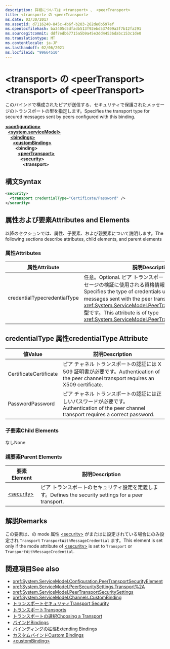 ```yaml
---
description: 詳細については <transport> 、 <peerTransport>
title: <transport> の <peerTransport>
ms.date: 03/30/2017
ms.assetid: d7116240-845c-4b6f-b203-262de6b597ef
ms.openlocfilehash: ba3405c5dfadb513f92ebd537409a3f7b12fa291
ms.sourcegitcommit: ddf7edb67715a5b9a45e3dd44536dabc153c1de0
ms.translationtype: MT
ms.contentlocale: ja-JP
ms.lasthandoff: 02/06/2021
ms.locfileid: "99664510"
---
```

# <a name="transport-of-peertransport"></a><span data-ttu-id="98d7f-103">\<transport> の \<peerTransport></span><span class="sxs-lookup"><span data-stu-id="98d7f-103">\<transport> of \<peerTransport></span></span>

<span data-ttu-id="98d7f-104">このバインドで構成されたピアが送信する、セキュリティで保護されたメッセージのトランスポートの型を指定します。</span><span class="sxs-lookup"><span data-stu-id="98d7f-104">Specifies the transport type for secured messages sent by peers configured with this binding.</span></span>  
  
[**\<configuration>**](../configuration-element.md)\
&nbsp;&nbsp;[**\<system.serviceModel>**](system-servicemodel.md)\
&nbsp;&nbsp;&nbsp;&nbsp;[**\<bindings>**](bindings.md)\
&nbsp;&nbsp;&nbsp;&nbsp;&nbsp;&nbsp;[**\<customBinding>**](custombinding.md)\
&nbsp;&nbsp;&nbsp;&nbsp;&nbsp;&nbsp;&nbsp;&nbsp;**\<binding>**\
&nbsp;&nbsp;&nbsp;&nbsp;&nbsp;&nbsp;&nbsp;&nbsp;&nbsp;&nbsp;[**\<peerTransport>**](peertransport.md)\
&nbsp;&nbsp;&nbsp;&nbsp;&nbsp;&nbsp;&nbsp;&nbsp;&nbsp;&nbsp;&nbsp;&nbsp;[**\<security>**](security-of-peertransport.md)\
&nbsp;&nbsp;&nbsp;&nbsp;&nbsp;&nbsp;&nbsp;&nbsp;&nbsp;&nbsp;&nbsp;&nbsp;&nbsp;&nbsp;**\<transport>**  
  
## <a name="syntax"></a><span data-ttu-id="98d7f-105">構文</span><span class="sxs-lookup"><span data-stu-id="98d7f-105">Syntax</span></span>  
  
```xml  
<security>
  <transport credentialType="Certificate/Password" />
</security>
```  
  
## <a name="attributes-and-elements"></a><span data-ttu-id="98d7f-106">属性および要素</span><span class="sxs-lookup"><span data-stu-id="98d7f-106">Attributes and Elements</span></span>  

 <span data-ttu-id="98d7f-107">以降のセクションでは、属性、子要素、および親要素について説明します。</span><span class="sxs-lookup"><span data-stu-id="98d7f-107">The following sections describe attributes, child elements, and parent elements</span></span>  
  
### <a name="attributes"></a><span data-ttu-id="98d7f-108">属性</span><span class="sxs-lookup"><span data-stu-id="98d7f-108">Attributes</span></span>  
  
|<span data-ttu-id="98d7f-109">属性</span><span class="sxs-lookup"><span data-stu-id="98d7f-109">Attribute</span></span>|<span data-ttu-id="98d7f-110">説明</span><span class="sxs-lookup"><span data-stu-id="98d7f-110">Description</span></span>|  
|---------------|-----------------|  
|<span data-ttu-id="98d7f-111">credentialType</span><span class="sxs-lookup"><span data-stu-id="98d7f-111">credentialType</span></span>|<span data-ttu-id="98d7f-112">任意。</span><span class="sxs-lookup"><span data-stu-id="98d7f-112">Optional.</span></span> <span data-ttu-id="98d7f-113">ピア トランスポートにより送信されるメッセージの検証に使用される資格情報の種類を指定します。</span><span class="sxs-lookup"><span data-stu-id="98d7f-113">Specifies the type of credentials used to verify messages sent with the peer transport.</span></span> <span data-ttu-id="98d7f-114">この属性は <xref:System.ServiceModel.PeerTransportCredentialType> 型です。</span><span class="sxs-lookup"><span data-stu-id="98d7f-114">This attribute is of type <xref:System.ServiceModel.PeerTransportCredentialType>.</span></span>|  
  
## <a name="credentialtype-attribute"></a><span data-ttu-id="98d7f-115">credentialType 属性</span><span class="sxs-lookup"><span data-stu-id="98d7f-115">credentialType Attribute</span></span>  
  
|<span data-ttu-id="98d7f-116">値</span><span class="sxs-lookup"><span data-stu-id="98d7f-116">Value</span></span>|<span data-ttu-id="98d7f-117">説明</span><span class="sxs-lookup"><span data-stu-id="98d7f-117">Description</span></span>|  
|-----------|-----------------|  
|<span data-ttu-id="98d7f-118">Certificate</span><span class="sxs-lookup"><span data-stu-id="98d7f-118">Certificate</span></span>|<span data-ttu-id="98d7f-119">ピア チャネル トランスポートの認証には X 509 証明書が必要です。</span><span class="sxs-lookup"><span data-stu-id="98d7f-119">Authentication of the peer channel transport requires an X509 certificate.</span></span>|  
|<span data-ttu-id="98d7f-120">Password</span><span class="sxs-lookup"><span data-stu-id="98d7f-120">Password</span></span>|<span data-ttu-id="98d7f-121">ピア チャネル トランスポートの認証には正しいパスワードが必要です。</span><span class="sxs-lookup"><span data-stu-id="98d7f-121">Authentication of the peer channel transport requires a correct password.</span></span>|  
  
### <a name="child-elements"></a><span data-ttu-id="98d7f-122">子要素</span><span class="sxs-lookup"><span data-stu-id="98d7f-122">Child Elements</span></span>  

 <span data-ttu-id="98d7f-123">なし</span><span class="sxs-lookup"><span data-stu-id="98d7f-123">None</span></span>  
  
### <a name="parent-elements"></a><span data-ttu-id="98d7f-124">親要素</span><span class="sxs-lookup"><span data-stu-id="98d7f-124">Parent Elements</span></span>  
  
|<span data-ttu-id="98d7f-125">要素</span><span class="sxs-lookup"><span data-stu-id="98d7f-125">Element</span></span>|<span data-ttu-id="98d7f-126">説明</span><span class="sxs-lookup"><span data-stu-id="98d7f-126">Description</span></span>|  
|-------------|-----------------|  
|[\<security>](security-of-peertransport.md)|<span data-ttu-id="98d7f-127">ピア トランスポートのセキュリティ設定を定義します。</span><span class="sxs-lookup"><span data-stu-id="98d7f-127">Defines the security settings for a peer transport.</span></span>|  
  
## <a name="remarks"></a><span data-ttu-id="98d7f-128">解説</span><span class="sxs-lookup"><span data-stu-id="98d7f-128">Remarks</span></span>  

 <span data-ttu-id="98d7f-129">この要素は、の mode 属性 [\<security>](security-of-peertransport.md) がまたはに設定されている場合にのみ設定され `Transport` `TransportWithMessageCredential` ます。</span><span class="sxs-lookup"><span data-stu-id="98d7f-129">This element is set only if the mode attribute of [\<security>](security-of-peertransport.md) is set to `Transport` or `TransportWithMessageCredential`.</span></span>  
  
## <a name="see-also"></a><span data-ttu-id="98d7f-130">関連項目</span><span class="sxs-lookup"><span data-stu-id="98d7f-130">See also</span></span>

- <xref:System.ServiceModel.Configuration.PeerTransportSecurityElement>
- <xref:System.ServiceModel.PeerSecuritySettings.Transport%2A>
- <xref:System.ServiceModel.PeerTransportSecuritySettings>
- <xref:System.ServiceModel.Channels.CustomBinding>
- [<span data-ttu-id="98d7f-131">トランスポートセキュリティ</span><span class="sxs-lookup"><span data-stu-id="98d7f-131">Transport Security</span></span>](../../../wcf/feature-details/transport-security.md)
- [<span data-ttu-id="98d7f-132">トランスポート</span><span class="sxs-lookup"><span data-stu-id="98d7f-132">Transports</span></span>](../../../wcf/feature-details/transports.md)
- [<span data-ttu-id="98d7f-133">トランスポートの選択</span><span class="sxs-lookup"><span data-stu-id="98d7f-133">Choosing a Transport</span></span>](../../../wcf/feature-details/choosing-a-transport.md)
- [<span data-ttu-id="98d7f-134">バインド</span><span class="sxs-lookup"><span data-stu-id="98d7f-134">Bindings</span></span>](../../../wcf/bindings.md)
- [<span data-ttu-id="98d7f-135">バインディングの拡張</span><span class="sxs-lookup"><span data-stu-id="98d7f-135">Extending Bindings</span></span>](../../../wcf/extending/extending-bindings.md)
- [<span data-ttu-id="98d7f-136">カスタムバインド</span><span class="sxs-lookup"><span data-stu-id="98d7f-136">Custom Bindings</span></span>](../../../wcf/extending/custom-bindings.md)
- [\<customBinding>](custombinding.md)
